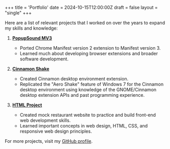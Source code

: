 +++
title = 'Portfolio'
date = 2024-10-15T12:00:00Z
draft = false
layout = "single"
+++

Here are a list of relevant projects that I worked on over the years to expand my skills and knowledge:

1. **[PopupSound MV3](https://github.com/dazzletune/PopupSound-MV3)**
   - Ported Chrome Manifest version 2 extension to Manifest version 3.
   - Learned much about developing browser extensions and broader software development.

2. **[Cinnamon Shake](https://github.com/dazzletune/cinnamon-shake)**
   - Created Cinnamon desktop environment extension.
   - Replicated the "Aero Shake" feature of Windows 7 for the Cinnamon desktop environment using knowledge of the GNOME/Cinnamon desktop extension APIs and past programming experience.

3. **[HTML Project](https://github.com/dazzletune/HTMLProject)**
   - Created mock restaurant website to practice and build front-end web development skills.
   - Learned important concepts in web design, HTML, CSS, and responsive web design principles.

For more projects, visit my [GitHub profile](https://github.com/dazzletune).